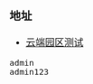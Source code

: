 <span  style="font-family: Simsun,serif; font-size: 17px; ">

### 地址

- [云端园区测试](http://192.168.1.136/index)
~~~
admin
admin123
~~~

</span>
